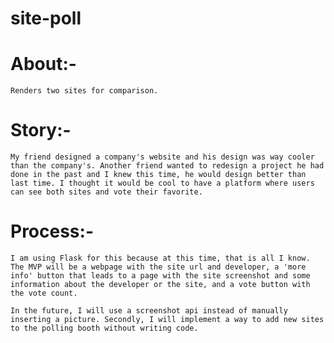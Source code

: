# site-poll
# About:-
    Renders two sites for comparison.
# Story:-
    My friend designed a company's website and his design was way cooler than the company's. Another friend wanted to redesign a project he had done in the past and I knew this time, he would design better than last time. I thought it would be cool to have a platform where users can see both sites and vote their favorite.
# Process:-
    I am using Flask for this because at this time, that is all I know. The MVP will be a webpage with the site url and developer, a 'more info' button that leads to a page with the site screenshot and some information about the developer or the site, and a vote button with the vote count.

    In the future, I will use a screenshot api instead of manually inserting a picture. Secondly, I will implement a way to add new sites to the polling booth without writing code.